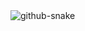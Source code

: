 <picture>
  <source media="(prefers-color-scheme: dark)" srcset="https://raw.githubusercontent.com/phbruemmer/phbruemmer/output/github-snake-dark.svg" />
  <source media="(prefers-color-scheme: light)" srcset="https://raw.githubusercontent.com/phbruemmer/phbruemmer/output/github-snake.svg" />
  <img alt="github-snake" src="https://raw.githubusercontent.com/phbruemmer/phbruemmer/output/github-contribution-grid-snake.svg"/>
</picture>
